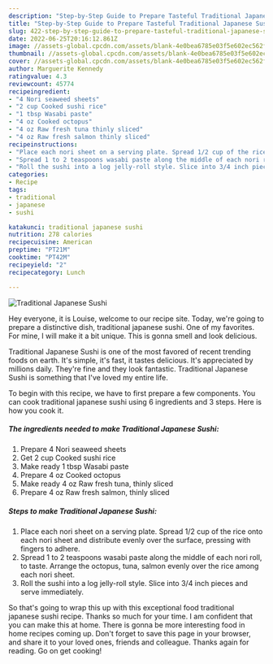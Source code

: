 ```yaml
---
description: "Step-by-Step Guide to Prepare Tasteful Traditional Japanese Sushi"
title: "Step-by-Step Guide to Prepare Tasteful Traditional Japanese Sushi"
slug: 422-step-by-step-guide-to-prepare-tasteful-traditional-japanese-sushi
date: 2022-06-25T20:16:12.861Z
image: //assets-global.cpcdn.com/assets/blank-4e0bea6785e03f5e602ec562f230caae08da540cada707380b4fe1bbebba43da.png
thumbnail: //assets-global.cpcdn.com/assets/blank-4e0bea6785e03f5e602ec562f230caae08da540cada707380b4fe1bbebba43da.png
cover: //assets-global.cpcdn.com/assets/blank-4e0bea6785e03f5e602ec562f230caae08da540cada707380b4fe1bbebba43da.png
author: Marguerite Kennedy
ratingvalue: 4.3
reviewcount: 45774
recipeingredient:
- "4 Nori seaweed sheets"
- "2 cup Cooked sushi rice"
- "1 tbsp Wasabi paste"
- "4 oz Cooked octopus"
- "4 oz Raw fresh tuna thinly sliced"
- "4 oz Raw fresh salmon thinly sliced"
recipeinstructions:
- "Place each nori sheet on a serving plate. Spread 1/2 cup of the rice onto each nori sheet and distribute evenly over the surface, pressing with fingers to adhere."
- "Spread 1 to 2 teaspoons wasabi paste along the middle of each nori roll, to taste. Arrange the octopus, tuna, salmon evenly over the rice among each nori sheet."
- "Roll the sushi into a log jelly-roll style. Slice into 3/4 inch pieces and serve immediately."
categories:
- Recipe
tags:
- traditional
- japanese
- sushi

katakunci: traditional japanese sushi 
nutrition: 278 calories
recipecuisine: American
preptime: "PT21M"
cooktime: "PT42M"
recipeyield: "2"
recipecategory: Lunch

---
```



![Traditional Japanese Sushi](//assets-global.cpcdn.com/assets/blank-4e0bea6785e03f5e602ec562f230caae08da540cada707380b4fe1bbebba43da.png)

Hey everyone, it is Louise, welcome to our recipe site. Today, we're going to prepare a distinctive dish, traditional japanese sushi. One of my favorites. For mine, I will make it a bit unique. This is gonna smell and look delicious.

Traditional Japanese Sushi is one of the most favored of recent trending foods on earth. It's simple, it's fast, it tastes delicious. It's appreciated by millions daily. They're fine and they look fantastic. Traditional Japanese Sushi is something that I've loved my entire life.




To begin with this recipe, we have to first prepare a few components. You can cook traditional japanese sushi using 6 ingredients and 3 steps. Here is how you cook it.

<!--inarticleads1-->

##### The ingredients needed to make Traditional Japanese Sushi:

1. Prepare 4 Nori seaweed sheets
1. Get 2 cup Cooked sushi rice
1. Make ready 1 tbsp Wasabi paste
1. Prepare 4 oz Cooked octopus
1. Make ready 4 oz Raw fresh tuna, thinly sliced
1. Prepare 4 oz Raw fresh salmon, thinly sliced




<!--inarticleads2-->

##### Steps to make Traditional Japanese Sushi:

1. Place each nori sheet on a serving plate. Spread 1/2 cup of the rice onto each nori sheet and distribute evenly over the surface, pressing with fingers to adhere.
1. Spread 1 to 2 teaspoons wasabi paste along the middle of each nori roll, to taste. Arrange the octopus, tuna, salmon evenly over the rice among each nori sheet.
1. Roll the sushi into a log jelly-roll style. Slice into 3/4 inch pieces and serve immediately.




So that's going to wrap this up with this exceptional food traditional japanese sushi recipe. Thanks so much for your time. I am confident that you can make this at home. There is gonna be more interesting food in home recipes coming up. Don't forget to save this page in your browser, and share it to your loved ones, friends and colleague. Thanks again for reading. Go on get cooking!
